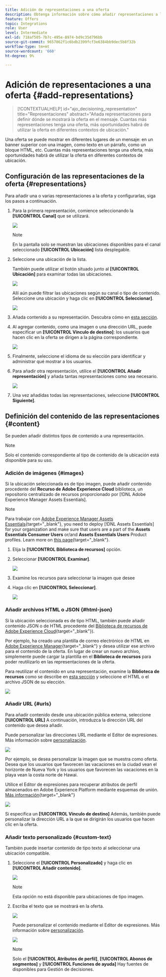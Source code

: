 ```yaml
---
title: Adición de representaciones a una oferta
description: Obtenga información sobre cómo añadir representaciones a las ofertas
feature: Offers
topic: Integrations
role: User
level: Intermediate
exl-id: 718af505-7b7c-495e-8974-bd9c35d796bb
source-git-commit: 9657862f1c6bdb2399fcf3e6384bb9dec5b8f32b
workflow-type: tm+mt
source-wordcount: '660'
ht-degree: 9%

---
```


# Adición de representaciones a una oferta {#add-representations}

>[!CONTEXTUALHELP]
>id="ajo_decisioning_representation"
>title="Representaciones"
>abstract="Añada representaciones para definir dónde se mostrará la oferta en el mensaje. Cuantas más representaciones tenga una oferta, más oportunidades habrá de utilizar la oferta en diferentes contextos de ubicación."

Una oferta se puede mostrar en diferentes lugares de un mensaje: en un banner superior con una imagen, como texto en un párrafo, como un bloque HTML, etc. Cuantas más representaciones tenga una oferta, más oportunidades habrá de utilizar la oferta en diferentes contextos de ubicación.

## Configuración de las representaciones de la oferta {#representations}

Para añadir una o varias representaciones a la oferta y configurarlas, siga los pasos a continuación.

1. Para la primera representación, comience seleccionando la **[!UICONTROL Canal]** que se utilizará.

   ![](../assets/channel-placement.png)

   >[!NOTE]
   >
   >En la pantalla solo se muestran las ubicaciones disponibles para el canal seleccionado **[!UICONTROL Ubicación]** lista desplegable.

1. Seleccione una ubicación de la lista.

   También puede utilizar el botón situado junto al **[!UICONTROL Ubicación]** para examinar todas las ubicaciones.

   ![](../assets/browse-button-placements.png)

   Allí aún puede filtrar las ubicaciones según su canal o tipo de contenido. Seleccione una ubicación y haga clic en **[!UICONTROL Seleccionar]**.

   ![](../assets/browse-placements.png)

1. Añada contenido a su representación. Descubra cómo en [esta sección](#content).

1. Al agregar contenido, como una imagen o una dirección URL, puede especificar un **[!UICONTROL Vínculo de destino]**: los usuarios que hacen clic en la oferta se dirigen a la página correspondiente.

   ![](../assets/offer-destination-link.png)

1. Finalmente, seleccione el idioma de su elección para identificar y administrar qué mostrar a los usuarios.

1. Para añadir otra representación, utilice el **[!UICONTROL Añadir representación]** y añada tantas representaciones como sea necesario.

   ![](../assets/offer-add-representation.png)

1. Una vez añadidas todas las representaciones, seleccione **[!UICONTROL Siguiente]**.

## Definición del contenido de las representaciones {#content}

Se pueden añadir distintos tipos de contenido a una representación.

>[!NOTE]
>
>Solo el contenido correspondiente al tipo de contenido de la ubicación está disponible para su uso.

### Adición de imágenes {#images}

Si la ubicación seleccionada es de tipo imagen, puede añadir contenido procedente del **Recurso de Adobe Experience Cloud** biblioteca, un repositorio centralizado de recursos proporcionado por [!DNL Adobe Experience Manager Assets Essentials].

>[!NOTE]
>
> Para trabajar con [Adobe Experience Manager Assets Essentials](https://experienceleague.adobe.com/docs/experience-manager-assets-essentials/help/introduction.html){target="_blank"}, you need to deploy [!DNL Assets Essentials] for your organization and make sure that users are a part of the **Assets Essentials Consumer Users** or/and **Assets Essentials Users** Product profiles. Learn more on [this page](https://experienceleague.adobe.com/docs/experience-manager-assets-essentials/help/get-started-admins/deploy-administer.html?lang=es){target="_blank"}.

1. Elija la **[!UICONTROL Biblioteca de recursos]** opción.

1. Seleccionar **[!UICONTROL Examinar]**.

   ![](../assets/offer-browse-asset-library.png)

1. Examine los recursos para seleccionar la imagen que desee

1. Haga clic en **[!UICONTROL Seleccionar]**.

   ![](../assets/offer-select-asset.png)

### Añadir archivos HTML o JSON {#html-json}

Si la ubicación seleccionada es de tipo HTML, también puede añadir contenido JSON o de HTML procedente del [Biblioteca de recursos de Adobe Experience Cloud](https://experienceleague.adobe.com/docs/experience-manager-assets-essentials/help/introduction.html){target="_blank"}).

Por ejemplo, ha creado una plantilla de correo electrónico de HTML en [Adobe Experience Manager](https://experienceleague.adobe.com/docs/experience-manager.html){target="_blank"} y desea utilizar ese archivo para el contenido de la oferta. En lugar de crear un nuevo archivo, simplemente puede cargar la plantilla en el **Biblioteca de recursos** para poder reutilizarlo en las representaciones de la oferta.

Para reutilizar el contenido en una representación, examine la **Biblioteca de recursos** como se describe en [esta sección](#images) y seleccione el HTML o el archivo JSON de su elección.

![](../assets/offer-browse-asset-library-json.png)

### Añadir URL {#urls}

Para añadir contenido desde una ubicación pública externa, seleccione **[!UICONTROL URL]** A continuación, introduzca la dirección URL del contenido que desea añadir.

Puede personalizar las direcciones URL mediante el Editor de expresiones. Más información sobre [personalización](../../personalization/personalize.md#use-expression-editor).

![](../assets/offer-content-url.png)

Por ejemplo, se desea personalizar la imagen que se muestra como oferta. Desea que los usuarios que favorecen las vacaciones en la ciudad vean el horizonte de Nueva York y los usuarios que favorecen las vacaciones en la playa vean la costa norte de Hawai.

Utilice el Editor de expresiones para recuperar atributos de perfil almacenados en Adobe Experience Platform mediante esquemas de unión. [Más información](https://experienceleague.adobe.com/docs/experience-platform/profile/union-schemas/union-schemas-overview.html){target="_blank"}

![](../assets/offer-content-url-personalization.png)

Si especifica un **[!UICONTROL Vínculo de destino]** Además, también puede personalizar la dirección URL a la que se dirigirán los usuarios que hacen clic en la oferta.

### Añadir texto personalizado {#custom-text}

También puede insertar contenido de tipo texto al seleccionar una ubicación compatible.

1. Seleccione el **[!UICONTROL Personalizado]** y haga clic en **[!UICONTROL Añadir contenido]**.

   ![](../assets/offer-add-content.png)

   >[!NOTE]
   >
   >Esta opción no está disponible para ubicaciones de tipo imagen.

1. Escriba el texto que se mostrará en la oferta.

   ![](../assets/offer-text-content.png)

   Puede personalizar el contenido mediante el Editor de expresiones. Más información sobre [personalización](../../personalization/personalize.md#use-expression-editor).

   ![](../assets/offer-personalization.png)

   >[!NOTE]
   >
   >Solo el **[!UICONTROL Atributos de perfil]**, **[!UICONTROL Abonos de segmentos]** y **[!UICONTROL Funciones de ayuda]** Hay fuentes de disponibles para Gestión de decisiones.

